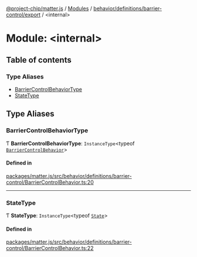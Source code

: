 [@project-chip/matter.js](../README.md) / [Modules](../modules.md) / [behavior/definitions/barrier-control/export](behavior_definitions_barrier_control_export.md) / \<internal\>

# Module: \<internal\>

## Table of contents

### Type Aliases

- [BarrierControlBehaviorType](behavior_definitions_barrier_control_export._internal_.md#barriercontrolbehaviortype)
- [StateType](behavior_definitions_barrier_control_export._internal_.md#statetype)

## Type Aliases

### BarrierControlBehaviorType

Ƭ **BarrierControlBehaviorType**: `InstanceType`\<typeof [`BarrierControlBehavior`](behavior_definitions_barrier_control_export.md#barriercontrolbehavior)\>

#### Defined in

[packages/matter.js/src/behavior/definitions/barrier-control/BarrierControlBehavior.ts:20](https://github.com/project-chip/matter.js/blob/5f71eedebdb9fa54338bde320c311bb359b7455d/packages/matter.js/src/behavior/definitions/barrier-control/BarrierControlBehavior.ts#L20)

___

### StateType

Ƭ **StateType**: `InstanceType`\<typeof [`State`](../classes/behavior_definitions_barrier_control_export.BarrierControlServer.md#state-1)\>

#### Defined in

[packages/matter.js/src/behavior/definitions/barrier-control/BarrierControlBehavior.ts:22](https://github.com/project-chip/matter.js/blob/5f71eedebdb9fa54338bde320c311bb359b7455d/packages/matter.js/src/behavior/definitions/barrier-control/BarrierControlBehavior.ts#L22)
